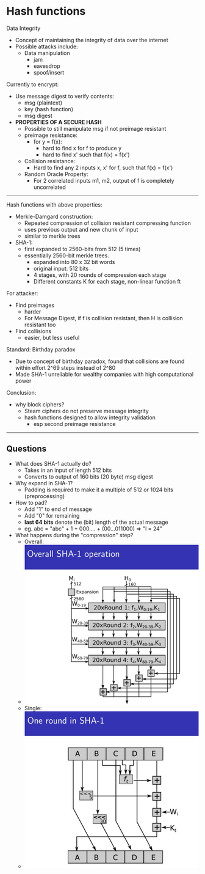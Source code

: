 # Hash functions

Data Integrity
- Concept of maintaining the integrity of data over the internet
- Possible attacks include:
    - Data manipulation
        - jam
        - eavesdrop
        - spoof/insert

Currently to encrypt:
- Use message digest to verify contents:
    - msg (plaintext)
    - key (hash function)
    - msg digest
- **PROPERTIES OF A SECURE HASH**
    - Possible to still manipulate msg if not preimage resistant
    - preimage resistance:
        - for y = f(x):
            - hard to find x for f to produce y
            - hard to find x' such that f(x) = f(x')
    - Collision resistance:
        - Hard to find any 2 inputs x, x' for f, such that f(x) = f(x')
    - Random Oracle Property:
        - For 2 correlated inputs m1, m2, output of f is completely uncorrelated
    
---
Hash functions with above properties:
- Merkle-Damgard construction:
    - Repeated compression of collision resistant compressing function
    - uses previous output and new chunk of input
    - similar to merkle trees
- SHA-1:
    - first expanded to 2560-bits from 512 (5 times)
    - essentially 2560-bit merkle trees.
        - expanded into 80 x 32 bit words
        - original input: 512 bits
        - 4 stages, with 20 rounds of compression each stage
        - Different constants K for each stage, non-linear function ft
         
For attacker:
- Find preimages
    - harder
    - For Message Digest, if f is collision resistant, then H is collision resistant too
- Find collisions
    - easier, but less useful
         
Standard: Birthday paradox
- Due to concept of birthday paradox, found that collisions are found within effort 2^69 steps instead of 2^80
- Made SHA-1 unreliable for wealthy companies with high computational power

Conclusion:
- why block ciphers?
    - Steam ciphers do not preserve message integrity
    - hash functions designed to allow integrity validation
        - esp second preimage resistance 
         
---
Questions
---
- What does SHA-1 actually do?
    - Takes in an input of length 512 bits
    - Converts to output of 160 bits (20 byte) msg digest
- Why expand in SHA-1?
    - Padding is required to make it a multiple of 512 or 1024 bits (preprocessing)
- How to pad?
    - Add "1" to end of message
    - Add "0" for remaining
    - **last 64 bits** denote the (bit) length of the actual message
    - eg. abc = "abc" + 1 + 000.... +  (00...011000) => "l = 24"
- What happens during the "compression" step?
    - Overall:
    - ![overall compression](./images/sha_1_operation_overall.JPG)
    - Single:
    - ![single compression step in detail](./images/sha_1_single_round.JPG)